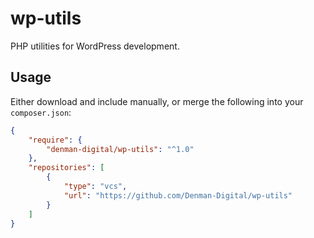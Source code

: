# wp-utils

PHP utilities for WordPress development.

## Usage

Either download and include manually, or merge the following into your `composer.json`:

```json
{
	"require": {
		"denman-digital/wp-utils": "^1.0"
	},
	"repositories": [
		{
			"type": "vcs",
			"url": "https://github.com/Denman-Digital/wp-utils"
		}
	]
}
```
